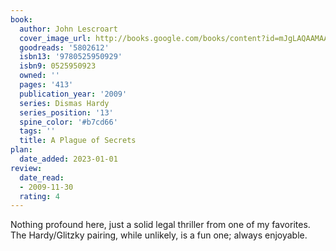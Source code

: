 ```yaml
---
book:
  author: John Lescroart
  cover_image_url: http://books.google.com/books/content?id=mJgLAQAAMAAJ&printsec=frontcover&img=1&zoom=1&source=gbs_api
  goodreads: '5802612'
  isbn13: '9780525950929'
  isbn9: 0525950923
  owned: ''
  pages: '413'
  publication_year: '2009'
  series: Dismas Hardy
  series_position: '13'
  spine_color: '#b7cd66'
  tags: ''
  title: A Plague of Secrets
plan:
  date_added: 2023-01-01
review:
  date_read:
  - 2009-11-30
  rating: 4
---
```


Nothing profound here, just a solid legal thriller from one of my favorites.  The Hardy/Glitzky pairing, while unlikely, is a fun one; always enjoyable.
